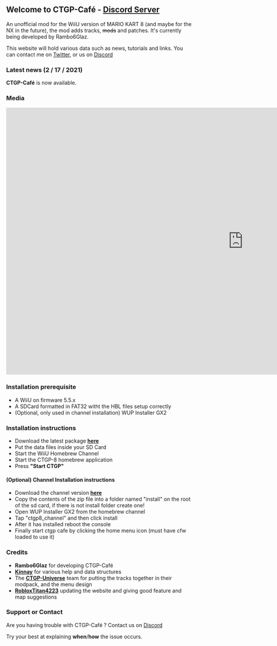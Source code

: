 ## Welcome to CTGP-Café - [Discord Server](https://discord.gg/zc4UewJjwR)

An unofficial mod for the WiiU version of MARIO KART 8 (and maybe for the NX in the future), the mod adds tracks, ~~mods~~ and patches. It's currently being developed by Rambo6Glaz.

This website will hold various data such as news, tutorials and links. You can contact me on [Twitter](https://www.twitter.com/NexoLePaveDroit), or us on [Discord](https://discord.gg/zc4UewJjwR)

### Latest news (2 / 17 / 2021)

**CTGP-Café** is now available.

### Media

<iframe width="1280" height="720" src="https://www.youtube.com/embed/e1NTl4TdZL8" frameborder="0" allow="accelerometer; autoplay; encrypted-media; gyroscope; picture-in-picture" allowfullscreen></iframe>

### Installation prerequisite

- A WiiU on firmware 5.5.x
- A SDCard formatted in FAT32 witht the HBL files setup correctly
- (Optional, only used in channel installation) WUP Installer GX2

### Installation instructions

- Download the latest package [**here**](https://ctgp-cafe.rambo6dev.net/release.zip)
- Put the data files inside your SD Card
- Start the WiiU Homebrew Channel
- Start the CTGP-8 homebrew application
- Press **"Start CTGP"**

#### (Optional) Channel Installation instructions
- Download the channel version [**here**](https://cdn.discordapp.com/attachments/803549213333258331/809950385749229578/ctgp8_channel.zip)
- Copy the contents of the zip file into a folder named "install" on the root of the sd card, if there is not install folder create one!
- Open WUP Installer GX2 from the homebrew channel
- Tap "ctgp8_channel" and then click install
- After it  has installed reboot the console
- Finally start ctgp cafe by clicking the home menu icon (must have cfw loaded to use it)

### Credits

- **Rambo6Glaz** for developing CTGP-Café
- **[Kinnay](https://github.com/kinnay)** for various help and data structures
- The **[CTGP-Universe](https://discord.gg/8H9fF2q)** team for putting the tracks together in their modpack, and the menu design
- **[RobloxTitan4223](https://github.com/BOsborneOfficial)** updating the website and giving good feature and map suggestions

### Support or Contact

Are you having trouble with CTGP-Café ? Contact us on [Discord](https://discord.gg/zc4UewJjwR)

Try your best at explaining **when**/**how** the issue occurs.
